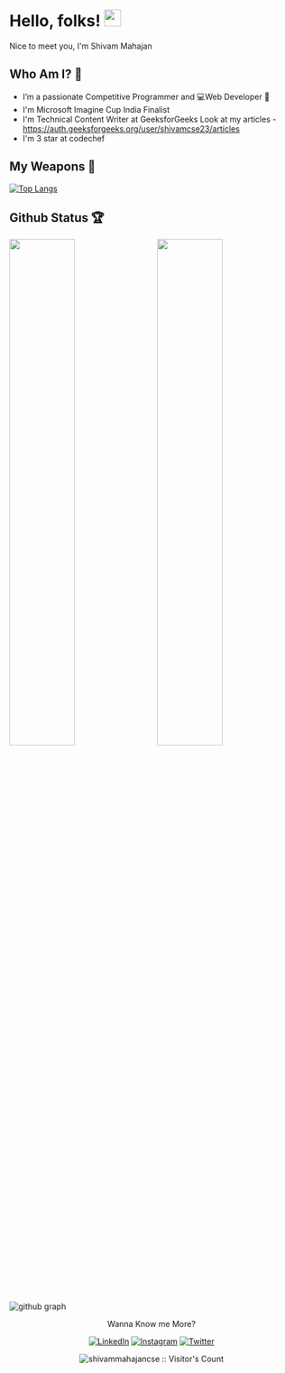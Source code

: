 # Hello, folks! <img src="https://raw.githubusercontent.com/MartinHeinz/MartinHeinz/master/wave.gif" width="30px">

Nice to meet you, I'm Shivam Mahajan

## Who Am I? 🤠

- I’m a passionate Competitive Programmer and 💻Web Developer 🚀 
- I'm Microsoft Imagine Cup India Finalist
- I'm Technical Content Writer at GeeksforGeeks
  Look at my articles - https://auth.geeksforgeeks.org/user/shivamcse23/articles
- I'm 3 star at codechef

## My Weapons 🌟

[![Top Langs](https://github-readme-stats.vercel.app/api/top-langs/?username=shivammahajancse&theme=react)](https://github.com/shivammahajancse/github-readme-stats)
 
## Github Status 🏆

<img  src="https://github-readme-stats.vercel.app/api?username=shivammahajancse&show_icons=true&hide_border=true&theme=react" width="48%" align="right" >
<img  src="https://github-readme-streak-stats.herokuapp.com/?user=shivammahajancse&theme=react" width="48%" >
<br>

![github graph](https://activity-graph.herokuapp.com/graph?username=shivammahajancse&theme=react-dark)
<br>

<p align="center">Wanna Know me More?</p>

<p align="center">
  
<a href="https://www.linkedin.com/in/shivam-mahajan-1bb5141aa/">
<img src="https://img.shields.io/badge/-LinkedIn-%233781da" alt="LinkedIn"/></a>  

<a href="https://www.instagram.com/shivammahajan44/">
<img src="https://img.shields.io/badge/-Instagram-%23eb13a5" alt="Instagram" /></a>  

<a href="https://twitter.com/Shivam_MHJN">
<img src="https://img.shields.io/badge/-Twitter-%231DA1F2" alt="Twitter" /></a> 

</p>

<p align="center"><img src="https://visitor-badge.laobi.icu/badge?page_id=shivammahajancse.shivammahajancse" alt="shivammahajancse :: Visitor's Count" /></p>
